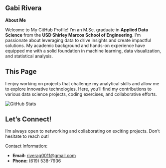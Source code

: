 ## Gabi Rivera

**About Me**

Welcome to My GitHub Profile! I’m an M.Sc. graduate in **Applied Data Science** from the **USD Shirley Marcos School of Engineering**. I’m passionate about leveraging data to drive insights and create impactful solutions. My academic background and hands-on experience have equipped me with a solid foundation in machine learning, data visualization, and statistical analysis.

## This Page

I enjoy working on projects that challenge my analytical skills and allow me to explore innovative technologies. Here, you’ll find my contributions to various data science projects, coding exercises, and collaborative efforts.

![GitHub Stats](https://github-readme-stats.vercel.app/api?username=Riverag0011&show_icons=true&hide_title=true)


## Let’s Connect!

I’m always open to networking and collaborating on exciting projects. Don’t hesitate to reach out!
>
Contact Information:

- **Email:** [riverag0011@gmail.com](mailto:riverag0011@gmail.com)
- **Phone:** (619) 538-7936

